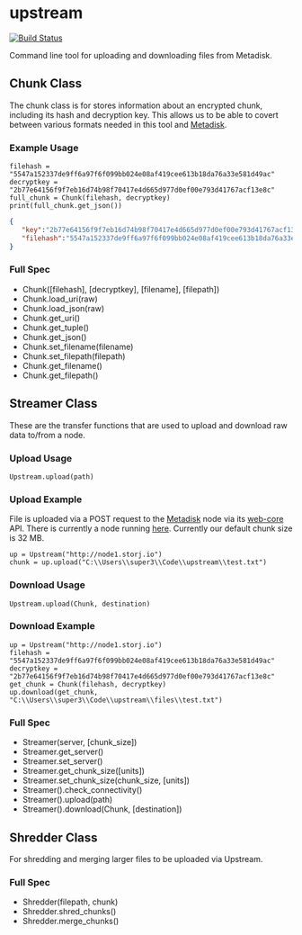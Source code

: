 upstream
========

[![Build Status](https://drone.io/github.com/angstwad/upstream/status.png)](https://drone.io/github.com/angstwad/upstream/latest)

Command line tool for uploading and downloading files from Metadisk.

## Chunk Class
The chunk class is for stores information about an encrypted chunk, including its hash and decryption key. This allows us to be able to covert between various formats needed in this tool and [Metadisk](https://github.com/storj/metadisk). 

### Example Usage 

	filehash = "5547a152337de9ff6a97f6f099bb024e08af419cee613b18da76a33e581d49ac"
	decryptkey = "2b77e64156f9f7eb16d74b98f70417e4d665d977d0ef00e793d41767acf13e8c"
	full_chunk = Chunk(filehash, decryptkey)
	print(full_chunk.get_json())

```json
{  
   "key":"2b77e64156f9f7eb16d74b98f70417e4d665d977d0ef00e793d41767acf13e8c",
   "filehash":"5547a152337de9ff6a97f6f099bb024e08af419cee613b18da76a33e581d49ac"
}
```

### Full Spec
* Chunk([filehash], [decryptkey], [filename], [filepath])
* Chunk.load_uri(raw)
* Chunk.load_json(raw)
* Chunk.get_uri()
* Chunk.get_tuple()
* Chunk.get_json()
* Chunk.set_filename(filename)
* Chunk.set_filepath(filepath)
* Chunk.get_filename()
* Chunk.get_filepath()

## Streamer Class
These are the transfer functions that are used to upload and download raw data to/from a node.

### Upload Usage

	Upstream.upload(path) 

### Upload Example
File is uploaded via a POST request to the [Metadisk](http://metadisk.org) node via its [web-core](https://github.com/Storj/web-core#api-documentation) API. There is currently a node running [here](http://node1.storj.io). Currently our default chunk size is 32 MB.

	up = Upstream("http://node1.storj.io")
	chunk = up.upload("C:\\Users\\super3\\Code\\upstream\\test.txt")

### Download Usage

	Upstream.upload(Chunk, destination) 

### Download Example
	
	up = Upstream("http://node1.storj.io")
	filehash = "5547a152337de9ff6a97f6f099bb024e08af419cee613b18da76a33e581d49ac"
	decryptkey = "2b77e64156f9f7eb16d74b98f70417e4d665d977d0ef00e793d41767acf13e8c"
	get_chunk = Chunk(filehash, decryptkey)
	up.download(get_chunk, "C:\\Users\\super3\\Code\\upstream\\files\\test.txt")

### Full Spec

* Streamer(server, [chunk_size])
* Streamer.get_server()
* Streamer.set_server()
* Streamer.get_chunk_size([units])
* Streamer.set_chunk_size(chunk_size, [units])
* Streamer().check_connectivity()
* Streamer().upload(path)
* Streamer().download(Chunk, [destination])

## Shredder Class
For shredding and merging larger files to be uploaded via Upstream. 

### Full Spec

* Shredder(filepath, chunk)
* Shredder.shred_chunks()
* Shredder.merge_chunks()
